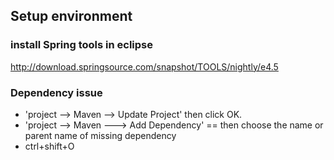 ## Setup environment

### install Spring tools in eclipse

http://download.springsource.com/snapshot/TOOLS/nightly/e4.5

### Dependency issue

- 'project --> Maven --> Update Project' then click OK.
- 'project --> Maven ---> Add Dependency' == then choose the name or parent name of missing dependency
- ctrl+shift+O
